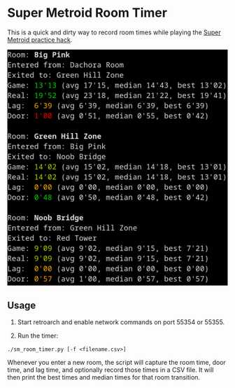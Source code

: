 Super Metroid Room Timer
========================

This is a quick and dirty way to record room times while playing the
[Super Metroid practice hack](https://smpractice.speedga.me/).

![Image of room timer in action](screenshots/sm_room_timer.png?raw=true)

Usage
-----

1. Start retroarch and enable network commands on port 55354 or 55355.

2. Run the timer:

```
./sm_room_timer.py [-f <filename.csv>]
```

Whenever you enter a new room, the script will capture the room time,
door time, and lag time, and optionally record those times in a CSV
file.  It will then print the best times and median times for that room
transition.
